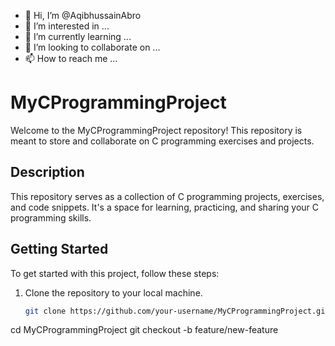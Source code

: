 - 👋 Hi, I’m @AqibhussainAbro
- 👀 I’m interested in ...
- 🌱 I’m currently learning ...
- 💞️ I’m looking to collaborate on ...
- 📫 How to reach me ...

<!---
AqibhussainAbro/AqibhussainAbro is a ✨ special ✨ repository because its `README.md` (this file) appears on your GitHub profile.
You can click the Preview link to take a look at your changes.
--->
# MyCProgrammingProject

Welcome to the MyCProgrammingProject repository! This repository is meant to store and collaborate on C programming exercises and projects.

## Description

This repository serves as a collection of C programming projects, exercises, and code snippets. It's a space for learning, practicing, and sharing your C programming skills.

## Getting Started

To get started with this project, follow these steps:

1. Clone the repository to your local machine.
   ```bash
   git clone https://github.com/your-username/MyCProgrammingProject.git
cd MyCProgrammingProject
git checkout -b feature/new-feature
